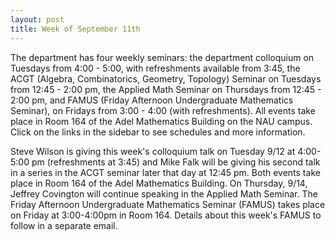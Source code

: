 ```yaml
---
layout: post
title: Week of September 11th
---
```


The department has four weekly seminars: the department colloquium on Tuesdays from 4:00 - 5:00, with refreshments available from 3:45, the ACGT (Algebra, Combinatorics, Geometry, Topology) Seminar on Tuesdays from 12:45 - 2:00 pm, the Applied Math Seminar on Thursdays from 12:45 - 2:00 pm, and FAMUS (Friday Afternoon Undergraduate Mathematics Seminar), on Fridays from 3:00 - 4:00 (with refreshments). All events take place in Room 164 of the Adel Mathematics Building on the NAU campus. Click on the links in the sidebar to see schedules and more information.

Steve Wilson is giving this week's colloquium talk on Tuesday 9/12 at 4:00-5:00 pm (refreshments at 3:45) and Mike Falk will be giving his second talk in a series in the ACGT seminar later that day at 12:45 pm. Both events take place in Room 164 of the Adel Mathematics Building. On Thursday, 9/14, Jeffrey Covington will continue speaking in the Applied Math Seminar.  The Friday Afternoon Undergraduate Mathematics Seminar (FAMUS) takes place on Friday at 3:00-4:00pm in Room 164. Details about this week's FAMUS to follow in a separate email.
